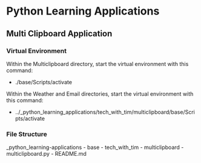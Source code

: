 # Python Learning Applications

## Multi Clipboard Application

### Virtual Environment
Within the Multiclipboard directory, start the virtual environment with this command:
  - ./base/Scripts/activate

Within the Weather and Email directories, start the virtual environment with this command:
  - ../_python_learning_applications/tech_with_tim/multiclipboard/base/Scripts/activate

### File Structure
_python_learning-applications
    - base
    - tech_with_tim
      - multiclipboard
        - multiclipboard.py
        - README.md 